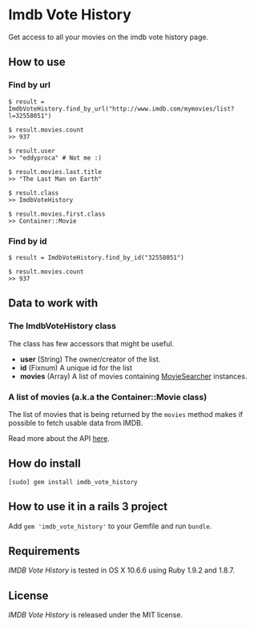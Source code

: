 # Imdb Vote History

Get access to all your movies on the imdb vote history page.

## How to use

### Find by url

    $ result = ImdbVoteHistory.find_by_url("http://www.imdb.com/mymovies/list?l=32558051")
    
    $ result.movies.count
    >> 937
    
    $ result.user
    >> "eddyproca" # Not me :)
    
    $ result.movies.last.title
    >> "The Last Man on Earth"
    
    $ result.class
    >> ImdbVoteHistory
    
    $ result.movies.first.class
    >> Container::Movie
    
### Find by id

    $ result = ImdbVoteHistory.find_by_id("32558051")
    
    $ result.movies.count
    >> 937
    
## Data to work with

### The ImdbVoteHistory class

The class has few accessors that might be useful.

- **user** (String) The owner/creator of the list.
- **id** (Fixnum) A unique id for the list
- **movies** (Array) A list of movies containing [MovieSearcher](https://github.com/oleander/MovieSearcher) instances.

### A list of movies (a.k.a the Container::Movie class)

The list of movies that is being returned by the `movies` method makes if possible to fetch usable data from IMDB.

Read more about the API [here](https://github.com/oleander/MovieSearcher).

## How do install

    [sudo] gem install imdb_vote_history
    
## How to use it in a rails 3 project

Add `gem 'imdb_vote_history'` to your Gemfile and run `bundle`.

## Requirements

*IMDB Vote History* is tested in OS X 10.6.6 using Ruby 1.9.2 and 1.8.7.

## License

*IMDB Vote History* is released under the MIT license.